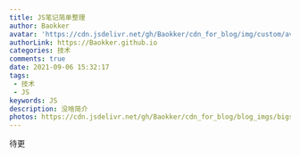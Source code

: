 ```yaml
---
title: JS笔记简单整理
author: Baokker
avatar: 'https://cdn.jsdelivr.net/gh/Baokker/cdn_for_blog/img/custom/avatar.jpg'
authorLink: https://Baokker.github.io
categories: 技术
comments: true
date: 2021-09-06 15:32:17
tags:
 - 技术
 - JS
keywords: JS
description: 没啥简介
photos: https://cdn.jsdelivr.net/gh/Baokker/cdn_for_blog/blog_imgs/bigstock-Real-Java-Script-Code-Developi-217215433.webp
---
```


待更